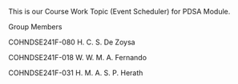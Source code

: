 This is our Course Work Topic (Event Scheduler) for PDSA Module.

Group Members

COHNDSE241F-080 H. C. S. De Zoysa

COHNDSE241F-018 W. W. M. A. Fernando

COHNDSE241F-031 H. M. A. S. P. Herath
